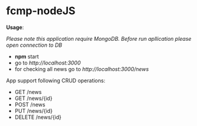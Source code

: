 # fcmp-nodeJS
**Usage**:

  *Please note this application require MongoDB. Before run apllication please open connection to DB*
* **npm** start
* go to *http://localhost:3000*
* for checking all news go to *http://localhost:3000/news* 

App support following CRUD operations:
* GET /news
* GET /news/{id}
* POST /news
* PUT /news/{id}
* DELETE /news/{id} 
